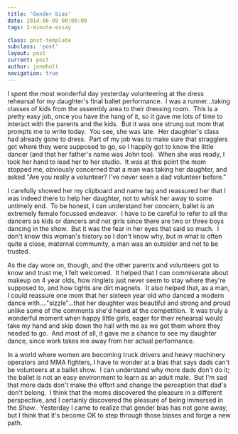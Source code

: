 ```yaml
---
title: 'Gender bias'
date: 2014-06-09 00:00:00 
tags: 2-minute-essay

class: post-template
subclass: 'post'
layout: post
current: post
author: jonmholt
navigation: true
---
```

I spent the most wonderful day yesterday volunteering at the dress rehearsal for my daughter's final ballet performance. &nbsp;I was a runner...taking classes of kids from the assembly area to their dressing room. &nbsp;This is a pretty easy job, once you have the hang of it, so it gave me lots of time to interact with the parents and the kids. &nbsp;But it was one strung out mom that prompts me to write today. &nbsp;You see, she was late. &nbsp;Her daughter's class had already gone to dress. &nbsp;Part of my job was to make sure that stragglers got where they were supposed to go, so I happily got to know the little dancer (and that her father's name was John too). &nbsp;When she was ready, I took her hand to lead her to her studio. &nbsp;It was at this point the mom stopped me, obviously concerned that a man was taking her daughter, and asked "Are you really a volunteer? I've never seen a dad volunteer before."

<a name="more"></a>I carefully showed her my clipboard and name tag and reassured her that I was indeed there to help her daughter, not to whisk her away to some untimely end. &nbsp;To be honest, I can understand her concern, ballet is an extremely female focussed endeavor. &nbsp;I have to be careful to refer to all the dancers as kids or dancers and not girls since there are two or three boys dancing in the show. &nbsp;But it was the fear in her eyes that said so much. &nbsp;I don't know this woman's history so I don't know why, but in what is often quite a close, maternal community, a man was an outsider and not to be trusted. 

As the day wore on, though, and the other parents and volunteers got to know and trust me, I felt welcomed. &nbsp;It helped that I can commiserate about makeup on 4 year olds, how ringlets just never seem to stay where they're supposed to, and how tights are dirt magnets. &nbsp;It also helped that, as a man, I could reassure one mom that her sixteen year old who danced a modern dance with...."sizzle"...that her daughter was beautiful and strong and proud unlike some of the comments she'd heard at the competition. &nbsp;It was truly a wonderful moment when happy little girls, eager for their rehearsal would take my hand and skip down the hall with me as we got them where they needed to go. &nbsp;And most of all, it gave me a chance to see my daughter dance, since work takes me away from her actual performance.

In a world where women are becoming truck drivers and heavy machinery operators and MMA fighters, I have to wonder at a bias that says dads can't be volunteers at a ballet show. &nbsp;I can understand why more dads don't do it; the ballet is not an easy environment to learn as an adult male. &nbsp;But I'm sad that more dads don't make the effort and change the perception that dad's don't belong. &nbsp;I think that the moms discovered the pleasure in a different perspective, and I certainly discovered the pleasure of being immersed in the _Show_. &nbsp;Yesterday I came to realize that gender bias has not gone away, but I think that it's become OK to step through those biases and forge a new path.
